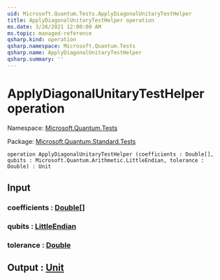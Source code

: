 ```yaml
---
uid: Microsoft.Quantum.Tests.ApplyDiagonalUnitaryTestHelper
title: ApplyDiagonalUnitaryTestHelper operation
ms.date: 3/26/2021 12:00:00 AM
ms.topic: managed-reference
qsharp.kind: operation
qsharp.namespace: Microsoft.Quantum.Tests
qsharp.name: ApplyDiagonalUnitaryTestHelper
qsharp.summary: ''
---
```


# ApplyDiagonalUnitaryTestHelper operation

Namespace: [Microsoft.Quantum.Tests](xref:Microsoft.Quantum.Tests)

Package: [Microsoft.Quantum.Standard.Tests](https://nuget.org/packages/Microsoft.Quantum.Standard.Tests)




```qsharp
operation ApplyDiagonalUnitaryTestHelper (coefficients : Double[], qubits : Microsoft.Quantum.Arithmetic.LittleEndian, tolerance : Double) : Unit
```


## Input

### coefficients : [Double](xref:microsoft.quantum.lang-ref.double)[]




### qubits : [LittleEndian](xref:Microsoft.Quantum.Arithmetic.LittleEndian)




### tolerance : [Double](xref:microsoft.quantum.lang-ref.double)





## Output : [Unit](xref:microsoft.quantum.lang-ref.unit)

